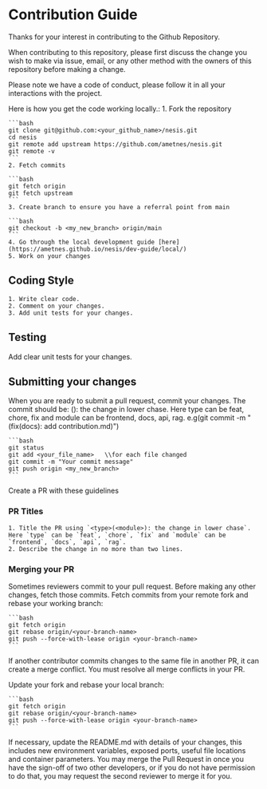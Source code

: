 # Contribution Guide

Thanks for your interest in contributing to the Github Repository.

When contributing to this repository, please first discuss the change you wish to make via issue,
email, or any other method with the owners of this repository before making a change. 

Please note we have a code of conduct, please follow it in all your interactions with the project.

Here is how you get the code working locally.:
    1. Fork the repository

    ```bash
    git clone git@github.com:<your_github_name>/nesis.git
    cd nesis
    git remote add upstream https://github.com/ametnes/nesis.git
    git remote -v
    ```
    2. Fetch commits

    ```bash
    git fetch origin
    git fetch upstream
    ```
    3. Create branch to ensure you have a referral point from main

    ```bash
    git checkout -b <my_new_branch> origin/main
    ```
    4. Go through the local development guide [here](https://ametnes.github.io/nesis/dev-guide/local/)
    5. Work on your changes

## Coding Style

    1. Write clear code.
    2. Comment on your changes.
    3. Add unit tests for your changes.

## Testing

Add clear unit tests for your changes.

## Submitting your changes

When you are ready to submit a pull request, commit your changes.
The commit should be: <type>(<module>): the change in lower chase. Here type can be feat, chore, fix and module can be frontend, docs, api, rag. e.g(git commit -m "(fix(docs): add contribution.md)")

    ```bash
    git status
    git add <your_file_name>   \\for each file changed
    git commit -m "Your commit message"
    git push origin <my_new_branch>
    ```
Create a PR with these guidelines

### PR Titles

    1. Title the PR using `<type>(<module>): the change in lower chase`. Here `type` can be `feat`, `chore`, `fix` and `module` can be `frontend`, `docs`, `api`, `rag`.
    2. Describe the change in no more than two lines.


### Merging your PR

Sometimes reviewers commit to your pull request. Before making any other changes, fetch those commits.
Fetch commits from your remote fork and rebase your working branch:

    ```bash
    git fetch origin
    git rebase origin/<your-branch-name>
    git push --force-with-lease origin <your-branch-name>
    ```

If another contributor commits changes to the same file in another PR, it can create a merge conflict. You must resolve all merge conflicts in your PR.

Update your fork and rebase your local branch:

    ```bash
    git fetch origin
    git rebase origin/<your-branch-name>
    git push --force-with-lease origin <your-branch-name>
    ```
If necessary, update the README.md with details of your changes, this includes new environment 
variables, exposed ports, useful file locations and container parameters.
You may merge the Pull Request in once you have the sign-off of two other developers, or if you 
do not have permission to do that, you may request the second reviewer to merge it for you.
